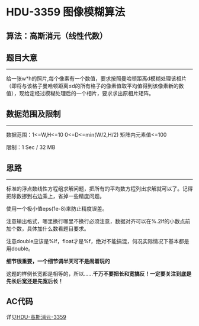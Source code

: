 # HDU-3359 图像模糊算法
## 算法：高斯消元（线性代数）
## 题目大意
---
给一张w*h的照片,每个像素有一个数值，要求按照曼哈顿距离d模糊处理该相片（即将与该格子曼哈顿距离≤d的所有格子的像素值取平均值得到该像素新的数值），现给定经过模糊处理后的一个相片，要求求出原相片矩阵。
## 数据范围及限制
---
数据范围：1<=W,H<=10 0<=D<=min(W/2,H/2) 矩阵内元素值<=100

限制：1 Sec / 32 MB
## 思路
---
标准的浮点数线性方程组求解问题，把所有的平均数方程列出求解就可以了。记得把除数挪到右边乘上，省掉一些精度问题。

使用一个极小值eps(1e-8)来防止精度误差。

注意输出格式，哪里换行哪里不换行必须注意，数据对齐可以在%.2lf的小数点前加个数，具体加什么数看题目要求。

注意double应该是%lf，float才是%f，绝对不能搞混，何况实际情况下基本都是用double。

__细节很重要，一个细节调半天可不是闹着玩的__

这题的样例长宽都是相等的，所以……__千万不要把长和宽搞反！一定要关注到底是先长后宽还是先宽后长！__
## AC代码
详见[HDU-高斯消元-3359](https://github.com/seoi2017/OICode/blob/master/%E9%A2%98%E7%9B%AE/HDU/%E9%AB%98%E6%96%AF%E6%B6%88%E5%85%83-3359.cc "AC Code")